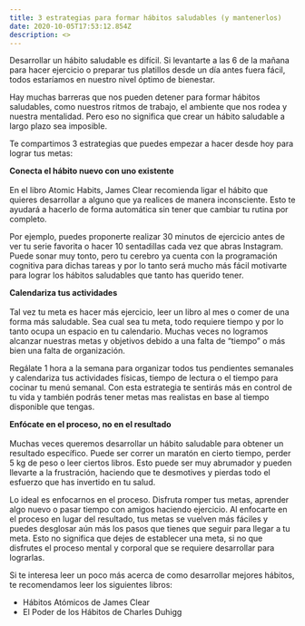 ```yaml
---
title: 3 estrategias para formar hábitos saludables (y mantenerlos)
date: 2020-10-05T17:53:12.854Z
description: <>
---
```

Desarrollar un hábito saludable es difícil. Si levantarte a las 6 de la mañana para hacer ejercicio o preparar tus platillos desde un día antes fuera fácil, todos estaríamos en nuestro nivel óptimo de bienestar.

Hay muchas barreras que nos pueden detener para formar hábitos saludables, como nuestros ritmos de trabajo, el ambiente que nos rodea y nuestra mentalidad. Pero eso no significa que crear un hábito saludable a largo plazo sea imposible.

Te compartimos 3 estrategias que puedes empezar a hacer desde hoy para lograr tus metas:

**Conecta el hábito nuevo con uno existente**\
\
En el libro Atomic Habits, James Clear recomienda ligar el hábito que quieres desarrollar a alguno que ya realices de manera inconsciente. Esto te ayudará a hacerlo de forma automática sin tener que cambiar tu rutina por completo.

Por ejemplo, puedes proponerte realizar 30 minutos de ejercicio antes de ver tu serie favorita o hacer 10 sentadillas cada vez que abras Instagram. Puede sonar muy tonto, pero tu cerebro ya cuenta con la programación cognitiva para dichas tareas y por lo tanto será mucho más fácil motivarte para lograr los hábitos saludables que tanto has querido tener.

**Calendariza tus actividades**\
\
Tal vez tu meta es hacer más ejercicio, leer un libro al mes o comer de una forma más saludable. Sea cual sea tu meta, todo requiere tiempo y por lo tanto ocupa un espacio en tu calendario. Muchas veces no logramos alcanzar nuestras metas y objetivos debido a una falta de “tiempo” o más bien una falta de organización.

Regálate 1 hora a la semana para organizar todos tus pendientes semanales y calendariza tus actividades físicas, tiempo de lectura o el tiempo para cocinar tu menú semanal. Con esta estrategia te sentirás más en control de tu vida y también podrás tener metas mas realistas en base al tiempo disponible que tengas.

**Enfócate en el proceso, no en el resultado**\
\
Muchas veces queremos desarrollar un hábito saludable para obtener un resultado específico. Puede ser correr un maratón en cierto tiempo, perder 5 kg de peso o leer ciertos libros. Esto puede ser muy abrumador y pueden llevarte a la frustración, haciendo que te desmotives y pierdas todo el esfuerzo que has invertido en tu salud.

Lo ideal es enfocarnos en el proceso. Disfruta romper tus metas, aprender algo nuevo o pasar tiempo con amigos haciendo ejercicio. Al enfocarte en el proceso en lugar del resultado, tus metas se vuelven más fáciles y puedes desglosar aún más los pasos que tienes que seguir para llegar a tu meta. Esto no significa que dejes de establecer una meta, si no que disfrutes el proceso mental y corporal que se requiere desarrollar para lograrlas.

Si te interesa leer un poco más acerca de como desarrollar mejores hábitos, te recomendamos leer los siguientes libros:

* Hábitos Atómicos de James Clear
* El Poder de los Hábitos de Charles Duhigg